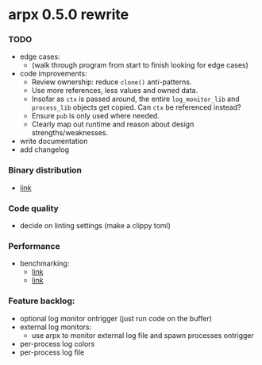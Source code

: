 # arpx 0.5.0 rewrite

### TODO

- edge cases:
  - (walk through program from start to finish looking for edge cases)
- code improvements:
  - Review ownership: reduce `clone()` anti-patterns.
  - Use more references, less values and owned data.
  - Insofar as `ctx` is passed around, the entire `log_monitor_lib` and `process_lib` objects get copied. Can `ctx` be referenced instead?
  - Ensure `pub` is only used where needed.
  - Clearly map out runtime and reason about design strengths/weaknesses.
- write documentation
- add changelog

### Binary distribution
- [link](https://rust-cli.github.io/book/tutorial/packaging.html#distributing-binaries)

### Code quality
- decide on linting settings (make a clippy toml)

### Performance
- benchmarking:
  - [link](https://www.cs.brandeis.edu/~cs146a/rust/rustbyexample-02-21-2015/bench.html)
  - [link](https://patrickfreed.github.io/rust/2021/10/15/making-slow-rust-code-fast.html)

### Feature backlog:
  - optional log monitor ontrigger (just run code on the buffer)
  - external log monitors:
    - use arpx to monitor external log file and spawn processes ontrigger
  - per-process log colors
  - per-process log file
